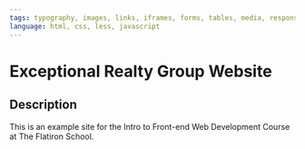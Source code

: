 ```yaml
---
tags: typography, images, links, iframes, forms, tables, media, responsive
language: html, css, less, javascript
---
```


# Exceptional Realty Group Website

## Description

This is an example site for the Intro to Front-end Web Development Course at The Flatiron School.